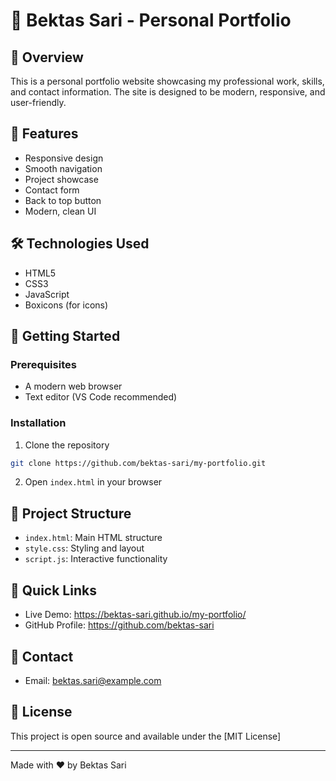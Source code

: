 # 🚀 Bektas Sari - Personal Portfolio

## 📝 Overview
This is a personal portfolio website showcasing my professional work, skills, and contact information. The site is designed to be modern, responsive, and user-friendly.

## 🌟 Features
- Responsive design
- Smooth navigation
- Project showcase
- Contact form
- Back to top button
- Modern, clean UI

## 🛠 Technologies Used
- HTML5
- CSS3
- JavaScript
- Boxicons (for icons)

## 🚀 Getting Started

### Prerequisites
- A modern web browser
- Text editor (VS Code recommended)

### Installation
1. Clone the repository
```bash
git clone https://github.com/bektas-sari/my-portfolio.git
```
2. Open `index.html` in your browser

## 📂 Project Structure
- `index.html`: Main HTML structure
- `style.css`: Styling and layout
- `script.js`: Interactive functionality

## 🔗 Quick Links
- Live Demo: https://bektas-sari.github.io/my-portfolio/
- GitHub Profile: https://github.com/bektas-sari

## 📧 Contact
- Email: bektas.sari@example.com

## 📄 License
This project is open source and available under the [MIT License]

---

Made with ❤️ by Bektas Sari
